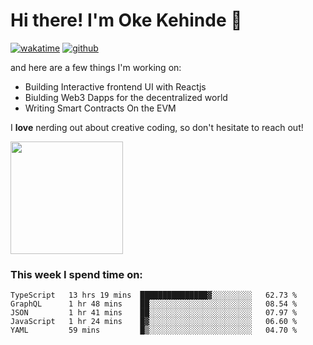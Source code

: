 # Hi there! I'm Oke Kehinde :cowboy_hat_face:

[![wakatime](https://wakatime.com/badge/user/5f3f42a0-7b4f-4c4b-b2da-012c5ac2fa62.svg)](https://wakatime.com/@5f3f42a0-7b4f-4c4b-b2da-012c5ac2fa62)
[![github](https://img.shields.io/github/followers/okeken?logo=github&style=plastic)](https://github.com/okeken?tab=followers)

and here are a few things I'm working on:

- Building Interactive frontend UI with Reactjs
- Biulding Web3 Dapps for the decentralized world
- Writing Smart Contracts On the EVM

I **love** nerding out about creative coding, so don't hesitate to reach out!


<img height="180em" src="https://github-readme-stats.vercel.app/api?username=okeken&show_icons=true&hide_border=true&&count_private=true&include_all_commits=true" />

### This week I spend time on:

<!--START_SECTION:waka-->
```text
TypeScript   13 hrs 19 mins  ███████████████▓░░░░░░░░░   62.73 % 
GraphQL      1 hr 48 mins    ██░░░░░░░░░░░░░░░░░░░░░░░   08.54 % 
JSON         1 hr 41 mins    ██░░░░░░░░░░░░░░░░░░░░░░░   07.97 % 
JavaScript   1 hr 24 mins    █▓░░░░░░░░░░░░░░░░░░░░░░░   06.60 % 
YAML         59 mins         █▒░░░░░░░░░░░░░░░░░░░░░░░   04.70 % 
```
<!--END_SECTION:waka-->
